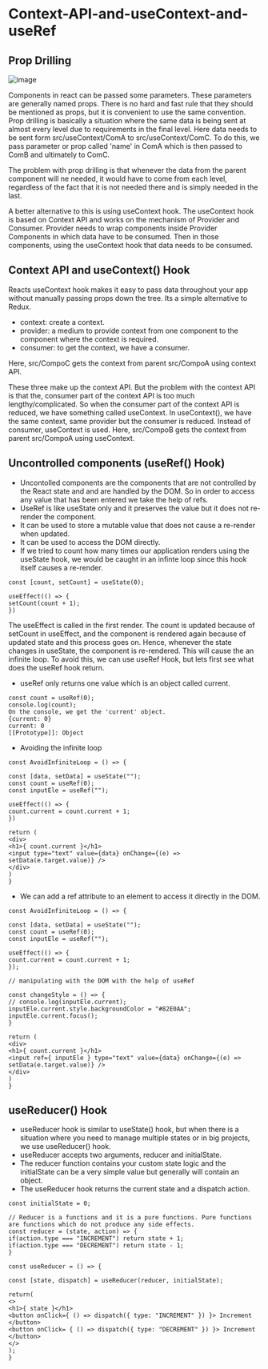# Context-API-and-useContext-and-useRef

## Prop Drilling

![image](https://user-images.githubusercontent.com/123728432/221558057-2833dcec-c376-4ecf-b316-ffdd5211b6cb.png)

Components in react can be passed some parameters. These parameters are generally named props. There is no hard and fast rule that they should be mentioned as props, but it is convenient to use the same convention.
Prop drilling is basically a situation where the same data is being sent at almost every level due to requirements in the final level. Here data needs to be sent form src/useContext/ComA to src/useContext/ComC. To do this, 
we pass parameter or prop called 'name' in ComA which is then passed to ComB and ultimately to ComC.

The problem with prop drilling is that whenever the data from the parent component will ne needed, it would have to come from each level, regardless of the fact that it is not needed there and is simply needed in the last.

A better alternative to this is using useContext hook. The useContext hook is based on Context API and works on the mechanism of Provider and Consumer. Provider needs to wrap components inside Provider Components in which data have to be consumed. Then in those components, using the useContext hook that data needs to be consumed.

## Context API and useContext() Hook
Reacts useContext hook makes it easy to pass data throughout your app without manually passing props down the tree. Its a simple alternative to Redux.
- context: create a context.
- provider: a medium to provide context from one component to the component where the context is required.
- consumer: to get the context, we have a consumer.

Here, src/CompoC gets the context from parent src/CompoA using context API.

These three make up the context API. But the problem with the context API is that the, consumer part of the context API is too much lengthy/complicated. So when the consumer part of the context API is reduced, we have something called useContext.
In useContext(), we have the same context, same provider but the consumer is reduced. Instead of consumer, useContext is used.
Here, src/CompoB gets the context from parent src/CompoA using useContext.

## Uncontrolled components (useRef() Hook)

- Uncontolled components are the components that are not controlled by the React state and and are handled by the DOM. So in order to access any value that has been entered we take the help of refs.
- UseRef is like useState only and it preserves the value but it does not re-render the component.
- It can be used to store a mutable value that does not cause a re-render when updated.
- It can be used to access the DOM directly.
- If we tried to count how many times our application renders using the useState hook, we would be caught in an infinte loop since this hook itself causes a re-render.

```
const [count, setCount] = useState(0);

useEffect(() => {
setCount(count + 1);
})
```
The useEffect is called in the first render. The count is updated because of setCount in useEffect, and the component is rendered again because of updated state and this process goes on. Hence, whenever the state changes in useState, the component is re-rendered. This will cause the an infinite loop. To avoid this, we can use useRef Hook, but lets first see what does the useRef hook return.
- useRef only returns one value which is an object called current.
```
const count = useRef(0);
console.log(count); 
On the console, we get the 'current' object.
{current: 0}
current: 0
[[Prototype]]: Object
```
- Avoiding the infinite loop
```
const AvoidInfiniteLoop = () => {

const [data, setData] = useState("");
const count = useRef(0);
const inputEle = useRef("");

useEffect(() => {
count.current = count.current + 1;
})

return (
<div>
<h1>{ count.current }</h1>
<input type="text" value={data} onChange={(e) => setData(e.target.value)} />
</div>
)
}
```
- We can add a ref attribute to an element to access it directly in the DOM.
```
const AvoidInfiniteLoop = () => {

const [data, setData] = useState("");
const count = useRef(0);
const inputEle = useRef("");

useEffect(() => {
count.current = count.current + 1;
});

// manipulating with the DOM with the help of useRef

const changeStyle = () => {
// console.log(inputEle.current);
inputEle.current.style.backgroundColor = "#82E0AA";
inputEle.current.focus();
}

return (
<div>
<h1>{ count.current }</h1>
<input ref={ inputEle } type="text" value={data} onChange={(e) => setData(e.target.value)} />
</div>
)
}
```
## useReducer() Hook

- useReducer hook is similar to useState() hook, but when there is a situation where you need to manage multiple states or in big projects, we use useReducer() hook.
- useReducer accepts two arguments, reducer and initialState.
- The reducer function contains your custom state logic and the initialState can be a very simple value but generally will contain an object.
- The useReducer hook returns the current state and a dispatch action.
```
const initialState = 0;

// Reducer is a functions and it is a pure functions. Pure functions are functions which do not produce any side effects.
const reducer = (state, action) => {
if(action.type === "INCREMENT") return state + 1;
if(action.type === "DECREMENT") return state - 1;
}

const useReducer = () => {

const [state, dispatch] = useReducer(reducer, initialState);

return(
<>
<h1>{ state }</h1>
<button onClick={ () => dispatch({ type: "INCREMENT" }) }> Increment </button>
<button onClick= { () => dispatch({ type: "DECREMENT" }) }> Increment </button>
</>
);
}
```
